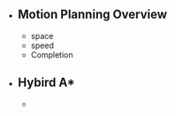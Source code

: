  - ## Motion Planning Overview
	- space
	- speed
	- Completion

- ## Hybird A*
	- 

<!--stackedit_data:
eyJoaXN0b3J5IjpbMTcyMzI0OTUxOCwxMjk5MDg3MDMwLC0xOT
E5MjY1MDldfQ==
-->